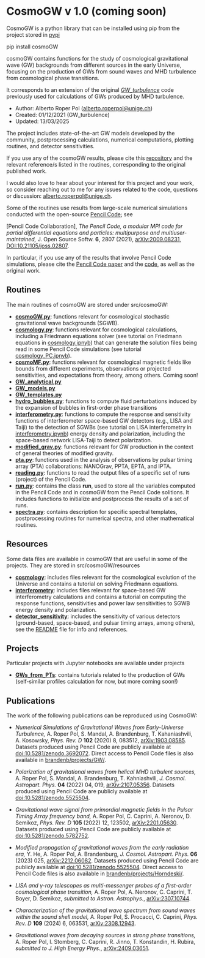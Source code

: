 # CosmoGW v 1.0 (coming soon)

CosmoGW is a python library that can be installed using pip from the
project stored in [pypi](https://pypi.org/project/cosmoGW)

pip install cosmoGW

cosmoGW contains functions for the study of cosmological gravitational wave (GW)
backgrounds from different sources in the early Universe, focusing on the
production of GWs from sound waves and MHD turbulence from cosmological phase
transitions.

It corresponds to an extension of the original [*GW_turbulence*](https://github.com/AlbertoRoper/GW_turbulence)
code previously used for calculations of GWs produced by MHD turbulence.

* Author: Alberto Roper Pol (alberto.roperpol@unige.ch)
* Created: 01/12/2021 (GW_turbulence)
* Updated: 13/03/2025 

The project includes state-of-the-art GW models developed by the community, postprocessing calculations,
numerical computations, plotting routines, and detector sensitivities.

If you use any of the cosmoGW results, please cite this [repository](https://github.com/cosmoGW/cosmoGW) and the
relevant reference/s listed in the routines, corresponding to the original published work.

I would also love to hear about your interest for this project and your work, so consider reaching out to me for
any issues related to the code, questions or discussion: alberto.roperpol@unige.ch.

Some of the routines use results from large-scale numerical simulations conducted with the open-source
[Pencil Code](https://github.com/pencil-code); see

[Pencil Code Collaboration], *The Pencil Code, a modular MPI code for partial differential equations and particles:
multipurpose and multiuser-maintained,* J. Open Source Softw. **6**, 2807 (2021), 
[arXiv:2009.08231](https://arxiv.org/abs/2009.08231), [DOI:10.21105/joss.02807](https://joss.theoj.org/papers/10.21105/joss.02807).

In particular, if you use any of the results that involve Pencil Code simulations, please cite the
[Pencil Code paper](https://joss.theoj.org/papers/10.21105/joss.02807) and the
[code](https://github.com/pencil-code), as well as the original work.

## Routines

The main routines of cosmoGW are stored under src/cosmoGW:

* [**cosmoGW.py**](https://github.com/cosmoGW/cosmoGW/src/cosmoGW/cosmoGW.py): functions relevant for cosmological stochastic gravitational wave backgrounds (SGWB).
* [**cosmology.py**](https://github.com/cosmoGW/cosmoGW/src/cosmoGW/cosmology.py): functions relevant for cosmological calculations, including a Friedmann equations
  solver (see tutorial on Friedmann equations in [cosmology.ipnyb](cosmology/cosmology.ipynb)) that can generate the solution
  files being read in some Pencil Code simulations (see tutorial [cosmology_PC.ipnyb](cosmology/cosmology_PC.ipynb)).
* [**cosmoMF.py**](https://github.com/cosmoGW/cosmoGW/src/cosmoGW/cosmoMF.py): functions relevant for cosmological magnetic fields like bounds from different experiments,
  observations or projected sensitivities, and expectations from theory, among others. Coming soon!
* [**GW_analytical.py**](https://github.com/cosmoGW/cosmoGW/src/cosmoGW/GW_analytical.py)
* [**GW_models.py**](https://github.com/cosmoGW/cosmoGW/src/cosmoGW/GW_analytical.py)
* [**GW_templates.py**](https://github.com/cosmoGW/cosmoGW/src/cosmoGW/GW_templates.py)
* [**hydro_bubbles.py**](https://github.com/cosmoGW/cosmoGW/src/cosmoGW/GW_models.py): functions to compute fluid perturbations induced by the expansion of
  bubbles in first-order phase transitions
* [**interferometry.py**](https://github.com/cosmoGW/cosmoGW/src/cosmoGW/interferometry.py): functions to compute the response and sensitivity functions of interferometer
  space-based GW detectors (e.g., LISA and Taiji) to the detection of SGWBs (see tutorial on LISA interferometry in
  [interferometry.ipynb](https://github.com/cosmoGW/cosmoGW/src/cosmoGW/interferometry/interferometry.ipynb)) energy density and polarization, including the space-based network
  LISA-Taiji to detect polarization.
* [**modified_grav.py**](https://github.com/cosmoGW/cosmoGW/src/cosmoGW/modified_grav.py): functions relevant for GW production in the context of general theories of
  modified gravity.
* [**pta.py**](https://github.com/cosmoGW/cosmoGW/src/cosmoGW/pta.py): functions used in the analysis of observations by pulsar timing array (PTA) collaborations:
  NANOGrav, PPTA, EPTA, and IPTA.
* [**reading.py**](https://github.com/cosmoGW/cosmoGW/src/cosmoGW/reading.py): functions to read the output files of a specific set of runs (project)
  of the Pencil Code.
* [**run.py**](https://github.com/cosmoGW/cosmoGW/src/cosmoGW/run.py): contains the class **run**, used to store all the variables computed in the Pencil Code and in
  cosmoGW from the Pencil Code solitions. It includes functions to initialize and postprocess the results of a set of runs.
* [**spectra.py**](https://github.com/cosmoGW/cosmoGW/src/cosmoGW/spectra.py): contains description for specific spectral templates, postprocessing routines for
  numerical spectra, and other mathematical routines.

## Resources

Some data files are available in cosmoGW that are useful in some of the projects.
They are stored in src/cosmoGW/resources

* [**cosmology**](https://github.com/cosmoGW/cosmoGW/src/cosmoGW/resources/cosmology): includes files relevant for the cosmological evolution of the Universe and
  contains a tutorial on solving Friedmann equations.
* [**interferometry**](https://github.com/cosmoGW/cosmoGW/src/cosmoGW/resources/interferometry): includes files relevant for space-based GW interferometry calculations
  and contains a tutorial on computing the response functions, sensitivities and power law sensitivities to SGWB energy density
  and polarization.
* [**detector_sensitivity**](https://github.com/cosmoGW/cosmoGW/resources/detector_sensitivity): includes the sensitivity of various detectors (ground-based, space-based,
  and pulsar timing arrays, among others), see the [README](detector_sensitivity/README.md) file for info and references.

## Projects

Particular projects with Jupyter notebooks are available under projects

* [**GWs_from_PTs**](https://github.com/cosmoGW/cosmoGW/projects/GWs_from_PTs): contains tutorials related to the production of GWs (self-similar profiles
  calculation for now, but more coming soon!)

## Publications

The work of the following publications can be reproduced using CosmoGW:

* *Numerical Simulations of Gravitational Waves from Early-Universe Turbulence,* A. Roper Pol, S. Mandal, A. Brandenburg,
  T. Kahaniashvili, A. Kosowsky, *Phys. Rev. D* **102** (2020) 8, 083512, [arXiv:1903.08585](https://arxiv.org/abs/1903.08585).
  Datasets produced using Pencil Code are publicly available at [doi:10.5281/zenodo.3692072](https://zenodo.org/records/3692072).
  Direct access to Pencil Code files is also available in
  [brandenb/projects/GW/](http://norlx65.nordita.org/~brandenb/projects/GW/).
  
* *Polarization of gravitational waves from helical MHD turbulent sources,* A. Roper Pol, S. Mandal, A. Brandenburg,
  T. Kahniashvili, *J. Cosmol. Astropart. Phys.* **04** (2022) 04, 019, [arXiv:2107.05356](https://arxiv.org/abs/2107.05356).
  Datasets produced using Pencil Code are publicly available at
  [doi:10.5281/zenodo.5525504](https://zenodo.org/records/5525504).
  
* *Gravitational wave signal from primordial magnetic fields in the Pulsar Timing Array frequency band,* A. Roper Pol,
  C. Caprini, A. Neronov, D. Semikoz, *Phys. Rev. D* **105** (2022) 12, 123502, [arXiv:2201.05630](https://arxiv.org/abs/2201.05630).
  Datasets produced using Pencil Code are publicly available at
  [doi:10.5281/zenodo.5782752](https://zenodo.org/records/5782752).

* *Modified propagation of gravitational waves from the early radiation era,* Y. He, A. Roper Pol, A. Brandenburg, *J. Cosmol.
  Astropart. Phys.* **06** (2023) 025, [arXiv:2212.06082](https://arxiv.org/abs/2212.06082).
  Datasets produced using Pencil Code are publicly available at [doi:10.5281/zenodo.5525504](https://zenodo.org/records/5525504).
  Direct access to Pencil Code files is also available in
  [brandenb/projects/Horndeski/](http://norlx65.nordita.org/~brandenb/projects/Horndeski/).

* *LISA and γ-ray telescopes as multi-messenger probes of a first-order cosmological phase transition,* A. Roper Pol,
  A. Neronov, C. Caprini, T. Boyer, D. Semikoz, *submitted to Astron. Astrophys.*,
  [arXiv:2307.10744](https://arxiv.org/abs/2307.10744).

* *Characterization of the gravitational wave spectrum from sound waves within the sound shell model,* A. Roper Pol,
  S. Procacci, C. Caprini, *Phys. Rev. D* **109** (2024) 6, 063531, [arXiv:2308.12943](https://arxiv.org/abs/2308.12943).

* *Gravitational waves from decaying sources in strong phase transitions,* A. Roper Pol, I. Stomberg, C. Caprini, R. Jinno,
  T. Konstandin, H. Rubira, *submitted to J. High Energy Phys.*, [arXiv:2409.03651](https://arxiv.org/abs/2409.03651).

